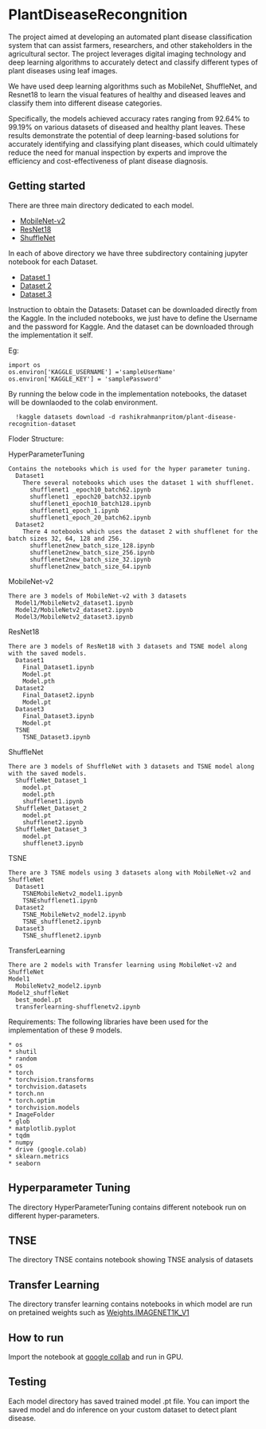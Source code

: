 # PlantDiseaseRecongnition
The project aimed at developing an automated plant disease classification system that can assist farmers, researchers, and other stakeholders in the agricultural sector. The project leverages digital imaging technology and deep learning algorithms to accurately detect and classify different types of plant diseases using leaf images.

We have used deep learning algorithms such as MobileNet, ShuffleNet, and Resnet18 to learn the visual features of healthy and diseased leaves and classify them into different disease categories.

Specifically, the models achieved accuracy rates ranging from 92.64% to 99.19% on various datasets of diseased and healthy plant leaves. These results demonstrate the potential of deep learning-based solutions for accurately identifying and classifying plant diseases, which could ultimately reduce the need for manual inspection by experts and improve the efficiency and cost-effectiveness of plant disease diagnosis.

## Getting started
There are three main directory dedicated to each model. 
- [MobileNet-v2](https://pytorch.org/hub/pytorch_vision_mobilenet_v2/)
- [ResNet18](https://pytorch.org/hub/pytorch_vision_resnet/)
- [ShuffleNet](https://pytorch.org/hub/pytorch_vision_shufflenet_v2/)

In each of above directory we have three subdirectory containing jupyter notebook for each Dataset.
- [Dataset 1](https://www.kaggle.com/datasets/rashikrahmanpritom/plant-disease-recognition-dataset)
- [Dataset 2](https://www.kaggle.com/datasets/emmarex/plantdisease)
- [Dataset 3](https://www.kaggle.com/datasets/vipoooool/new-plant-diseases-dataset)

Instruction to obtain the Datasets:
    Dataset can be downloaded directly from the Kaggle. In the included notebooks, we just have to define the Username and the password for Kaggle. And the dataset can be downloaded through the implementation it self.
  
  Eg: 
  
    import os
    os.environ['KAGGLE_USERNAME'] ='sampleUserName'
    os.environ['KAGGLE_KEY'] = 'samplePassword'
    
   By running the below code in the implementation notebooks, the dataset will be downlaoded to the colab environment.
   
      !kaggle datasets download -d rashikrahmanpritom/plant-disease-recognition-dataset


Floder Structure:

  HyperParameterTuning
  
    Contains the notebooks which is used for the hyper parameter tuning.
      Dataset1
        There several notebooks which uses the dataset 1 with shufflenet.
          shufflenet1 _epoch10_batch62.ipynb
          shufflenet1 _epoch20_batch32.ipynb
          shufflenet1_epoch10_batch128.ipynb
          shufflenet1_epoch_1.ipynb
          shufflenet1_epoch_20_batch62.ipynb
      Dataset2
        There 4 notebooks which uses the dataset 2 with shufflenet for the batch sizes 32, 64, 128 and 256.
          shufflenet2new_batch_size_128.ipynb
          shufflenet2new_batch_size_256.ipynb
          shufflenet2new_batch_size_32.ipynb
          shufflenet2new_batch_size_64.ipynb
          
  MobileNet-v2
  
    There are 3 models of MobileNet-v2 with 3 datasets
      Model1/MobileNetv2_dataset1.ipynb
      Model2/MobileNetv2_dataset2.ipynb
      Model3/MobileNetv2_dataset3.ipynb

  ResNet18
  
    There are 3 models of ResNet18 with 3 datasets and TSNE model along with the saved models.
      Dataset1
        Final_Dataset1.ipynb
        Model.pt
        Model.pth
      Dataset2
        Final_Dataset2.ipynb
        Model.pt
      Dataset3
        Final_Dataset3.ipynb
        Model.pt
      TSNE
        TSNE_Dataset3.ipynb
  
  ShuffleNet
  
    There are 3 models of ShuffleNet with 3 datasets and TSNE model along with the saved models.
      ShuffleNet_Dataset_1
        model.pt
        model.pth
        shufflenet1.ipynb
      ShuffleNet_Dataset_2
        model.pt
        shufflenet2.ipynb
      ShuffleNet_Dataset_3
        model.pt
        shufflenet3.ipynb

  TSNE
  
    There are 3 TSNE models using 3 datasets along with MobileNet-v2 and ShuffleNet
      Dataset1
        TSNEMobileNetv2_model1.ipynb
        TSNEshufflenet1.ipynb
      Dataset2
        TSNE_MobileNetv2_model2.ipynb
        TSNE_shufflenet2.ipynb
      Dataset3
        TSNE_shufflenet2.ipynb
  
  TransferLearning
  
    There are 2 models with Transfer learning using MobileNet-v2 and ShuffleNet
    Model1
      MobileNetv2_model2.ipynb
    Model2_shuffleNet
      best_model.pt
      transferlearning-shufflenetv2.ipynb

Requirements: 
  The following libraries have been used for the implementation of these 9 models.
    
    * os
    * shutil
    * random
    * os
    * torch
    * torchvision.transforms
    * torchvision.datasets
    * torch.nn
    * torch.optim
    * torchvision.models
    * ImageFolder
    * glob
    * matplotlib.pyplot
    * tqdm
    * numpy
    * drive (google.colab)
    * sklearn.metrics
    * seaborn


## Hyperparameter Tuning
The directory HyperParameterTuning contains different notebook run on different hyper-parameters.

## TNSE
The directory TNSE contains notebook showing TNSE analysis of datasets

## Transfer Learning
The directory transfer learning contains notebooks in which model are run on pretained weights such as [ Weights.IMAGENET1K_V1](https://pytorch.org/vision/stable/models.html#general-information-on-pre-trained-weights)


## How to run
Import the notebook at [google collab](https://colab.research.google.com/) and run in GPU.

## Testing
Each model directory has saved trained model .pt file. You can import the saved model and do inference on your custom dataset to detect plant disease.

